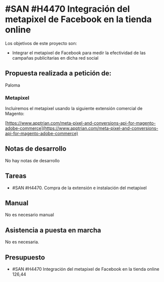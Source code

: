 # #SAN #H4470 Integración del metapixel de Facebook en la tienda online

Los objetivos de este proyecto son:
+ Integrar el metapixel de Facebook para medir la efectividad de las campañas publicitarias en dicha red social

## Propuesta realizada a petición de:
Paloma

### Metapixel
Incluiremos el metapixel usando la siguiente extensión comercial de Magento:

[https://www.apptrian.com/meta-pixel-and-conversions-api-for-magento-adobe-commerce](https://www.apptrian.com/meta-pixel-and-conversions-api-for-magento-adobe-commerce)

## Notas de desarrollo
No hay notas de desarrollo


## Tareas
* #SAN #H4470. Compra de la extensión e instalación del metapixel


## Manual
No es necesario manual

## Asistencia a puesta en marcha
No es necesaria.

## Presupuesto
* #SAN #H4470 Integración del metapixel de Facebook en la tienda online 126,44
